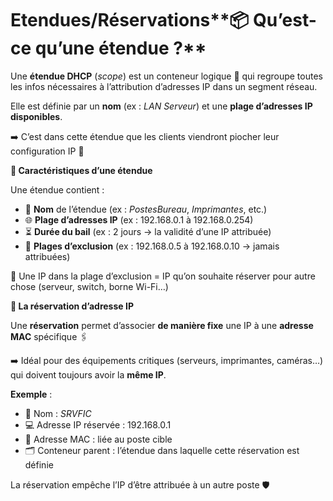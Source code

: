 # Etendues/Réservations**📦 Qu’est-ce qu’une étendue ?**

Une **étendue DHCP** (*scope*) est un conteneur logique 🧺 qui regroupe toutes les infos nécessaires à l’attribution d’adresses IP dans un segment réseau.

Elle est définie par un **nom** (ex : *LAN Serveur*) et une **plage d’adresses IP disponibles**.

➡️ C’est dans cette étendue que les clients viendront piocher leur configuration IP 🧃



**📐 Caractéristiques d’une étendue**

Une étendue contient :

- 🧾 **Nom** de l’étendue (ex : *PostesBureau*, *Imprimantes*, etc.)
- 🌐 **Plage d’adresses IP** (ex : 192.168.0.1 à 192.168.0.254)
- ⏳ **Durée du bail** (ex : 2 jours → la validité d’une IP attribuée)
- 🚫 **Plages d’exclusion** (ex : 192.168.0.5 à 192.168.0.10 → jamais attribuées)

🔎 Une IP dans la plage d’exclusion = IP qu’on souhaite réserver pour autre chose (serveur, switch, borne Wi-Fi…)



**📌 La réservation d’adresse IP**

Une **réservation** permet d’associer **de manière fixe** une IP à une **adresse MAC** spécifique 🖇️

➡️ Idéal pour des équipements critiques (serveurs, imprimantes, caméras…) qui doivent toujours avoir la **même IP**.

**Exemple** :

- 🔖 Nom : *SRVFIC*
- 💻 Adresse IP réservée : 192.168.0.1
- 🧬 Adresse MAC : liée au poste cible
- 🗂️ Conteneur parent : l’étendue dans laquelle cette réservation est définie

La réservation empêche l’IP d’être attribuée à un autre poste 🛡️
